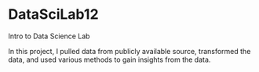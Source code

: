 # DataSciLab12
Intro to Data Science Lab

In this project, I pulled data from publicly available source, transformed the data, and used various methods to gain insights from the data.
